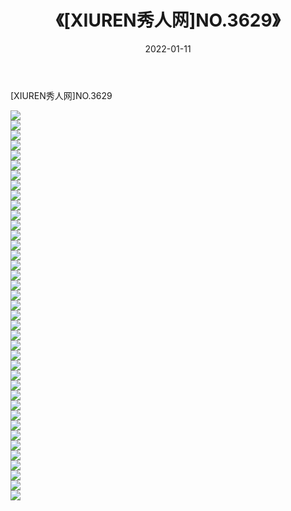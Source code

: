 ﻿---
layout: post
title:  《[XIUREN秀人网]NO.3629》
date:   2022-01-11
img: http://pic.660000.xyz/1:/秀人网/秀人网第04部分/[XIUREN秀人网]NO.3629/000.jpg
categories: [美女, 清纯, 唯美]
---

[XIUREN秀人网]NO.3629

 ![](http://pic.660000.xyz/1:/秀人网/秀人网第04部分/[XIUREN秀人网]NO.3629/001.jpg) <br>![](http://pic.660000.xyz/1:/秀人网/秀人网第04部分/[XIUREN秀人网]NO.3629/002.jpg) <br>![](http://pic.660000.xyz/1:/秀人网/秀人网第04部分/[XIUREN秀人网]NO.3629/003.jpg) <br>![](http://pic.660000.xyz/1:/秀人网/秀人网第04部分/[XIUREN秀人网]NO.3629/004.jpg) <br>![](http://pic.660000.xyz/1:/秀人网/秀人网第04部分/[XIUREN秀人网]NO.3629/005.jpg) <br>![](http://pic.660000.xyz/1:/秀人网/秀人网第04部分/[XIUREN秀人网]NO.3629/006.jpg) <br>![](http://pic.660000.xyz/1:/秀人网/秀人网第04部分/[XIUREN秀人网]NO.3629/007.jpg) <br>![](http://pic.660000.xyz/1:/秀人网/秀人网第04部分/[XIUREN秀人网]NO.3629/008.jpg) <br>![](http://pic.660000.xyz/1:/秀人网/秀人网第04部分/[XIUREN秀人网]NO.3629/009.jpg) <br>![](http://pic.660000.xyz/1:/秀人网/秀人网第04部分/[XIUREN秀人网]NO.3629/010.jpg) <br>![](http://pic.660000.xyz/1:/秀人网/秀人网第04部分/[XIUREN秀人网]NO.3629/011.jpg) <br>![](http://pic.660000.xyz/1:/秀人网/秀人网第04部分/[XIUREN秀人网]NO.3629/012.jpg) <br>![](http://pic.660000.xyz/1:/秀人网/秀人网第04部分/[XIUREN秀人网]NO.3629/013.jpg) <br>![](http://pic.660000.xyz/1:/秀人网/秀人网第04部分/[XIUREN秀人网]NO.3629/014.jpg) <br>![](http://pic.660000.xyz/1:/秀人网/秀人网第04部分/[XIUREN秀人网]NO.3629/015.jpg) <br>![](http://pic.660000.xyz/1:/秀人网/秀人网第04部分/[XIUREN秀人网]NO.3629/016.jpg) <br>![](http://pic.660000.xyz/1:/秀人网/秀人网第04部分/[XIUREN秀人网]NO.3629/017.jpg) <br>![](http://pic.660000.xyz/1:/秀人网/秀人网第04部分/[XIUREN秀人网]NO.3629/018.jpg) <br>![](http://pic.660000.xyz/1:/秀人网/秀人网第04部分/[XIUREN秀人网]NO.3629/019.jpg) <br>![](http://pic.660000.xyz/1:/秀人网/秀人网第04部分/[XIUREN秀人网]NO.3629/020.jpg) <br>![](http://pic.660000.xyz/1:/秀人网/秀人网第04部分/[XIUREN秀人网]NO.3629/021.jpg) <br>![](http://pic.660000.xyz/1:/秀人网/秀人网第04部分/[XIUREN秀人网]NO.3629/022.jpg) <br>![](http://pic.660000.xyz/1:/秀人网/秀人网第04部分/[XIUREN秀人网]NO.3629/023.jpg) <br>![](http://pic.660000.xyz/1:/秀人网/秀人网第04部分/[XIUREN秀人网]NO.3629/024.jpg) <br>![](http://pic.660000.xyz/1:/秀人网/秀人网第04部分/[XIUREN秀人网]NO.3629/025.jpg) <br>![](http://pic.660000.xyz/1:/秀人网/秀人网第04部分/[XIUREN秀人网]NO.3629/026.jpg) <br>![](http://pic.660000.xyz/1:/秀人网/秀人网第04部分/[XIUREN秀人网]NO.3629/027.jpg) <br>![](http://pic.660000.xyz/1:/秀人网/秀人网第04部分/[XIUREN秀人网]NO.3629/028.jpg) <br>![](http://pic.660000.xyz/1:/秀人网/秀人网第04部分/[XIUREN秀人网]NO.3629/029.jpg) <br>![](http://pic.660000.xyz/1:/秀人网/秀人网第04部分/[XIUREN秀人网]NO.3629/030.jpg) <br>![](http://pic.660000.xyz/1:/秀人网/秀人网第04部分/[XIUREN秀人网]NO.3629/031.jpg) <br>![](http://pic.660000.xyz/1:/秀人网/秀人网第04部分/[XIUREN秀人网]NO.3629/032.jpg) <br>![](http://pic.660000.xyz/1:/秀人网/秀人网第04部分/[XIUREN秀人网]NO.3629/033.jpg) <br>![](http://pic.660000.xyz/1:/秀人网/秀人网第04部分/[XIUREN秀人网]NO.3629/034.jpg) <br>![](http://pic.660000.xyz/1:/秀人网/秀人网第04部分/[XIUREN秀人网]NO.3629/035.jpg) <br>![](http://pic.660000.xyz/1:/秀人网/秀人网第04部分/[XIUREN秀人网]NO.3629/036.jpg) <br>![](http://pic.660000.xyz/1:/秀人网/秀人网第04部分/[XIUREN秀人网]NO.3629/037.jpg) <br>![](http://pic.660000.xyz/1:/秀人网/秀人网第04部分/[XIUREN秀人网]NO.3629/038.jpg) <br>![](http://pic.660000.xyz/1:/秀人网/秀人网第04部分/[XIUREN秀人网]NO.3629/039.jpg) <br>